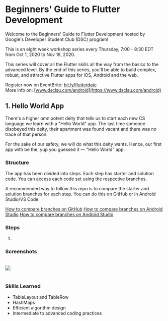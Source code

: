 # Beginners' Guide to Flutter Development

Welcome to the Beginners' Guide to Flutter Development hosted by Google's Developer Student Club (DSC) program!

This is an eight week workshop series every Thursday, 7:00 - 8:30 EDT from Oct 1, 2020 to Nov 19, 2020.

This series will cover all the Flutter skills all the way from the basics to the advanced level.
By the end of this series, you'll be able to build complex, robust, and attractive Flutter apps for iOS, Android and the web.

Register now on EventBrite: [bit.ly/flutterdate](https://bit.ly/flutterdate) <br>
More info on: [www.dsclsu.com/android](https://www.dsclsu.com/android)

## 1. Hello World App

There's a higher omnipotent deity that tells us to start each new CS language we learn with a "Hello World" app. The last time someone disobeyed this deity, their apartment was found vacant and there was no trace of that person.

For the sake of our safety, we will do what this deity wants. Hence, our first app with be the, yup you guessed it — "Hello World" app.

### Structure

The app has been divided into steps. Each step has starter and solution code. You can access each code set using the respective branches.

A recommended way to follow this repo is to compare the starter and solution branches for each step.
You can do this on GitHub or in Android Studio/VS Code.

[How to compare branches on GitHub](https://docs.github.com/en/free-pro-team@latest/github/committing-changes-to-your-project/comparing-commits#comparing-branches)
[How to compare branches on Android Studio](https://medium.com/better-programming/how-to-use-git-in-android-studio-part-2-93cec67b91b0#:~:text=Go%20to%20%E2%80%9CVSC%E2%80%9D%20%2D%3E,choose%20%E2%80%9CCompare%20with%20current%E2%80%9D.&text=A%20popup%20%E2%80%9CCompare%20feature%20with,to%20commits%2C%20files%20to%20files.)
[How to compare branches on Android Studio](https://stackoverflow.com/a/57833947/11547064)

### Steps

1.

### Screenshots
<br>
<img src="assets/images/screenshot.gif">

<br>
<br>

### Skills Learned

* TableLayout and TableRow
* HashMaps
* Efficient algorithm design
* Intermediate to advanced coding practices
